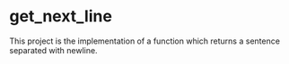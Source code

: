 # get_next_line
This project is the implementation of a function which returns a sentence separated with newline.
